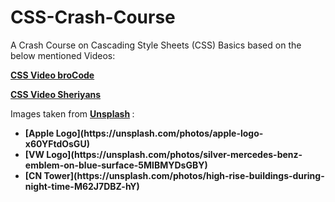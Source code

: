# CSS-Crash-Course

A Crash Course on Cascading Style Sheets (CSS) Basics based on the below mentioned Videos:

<b> [CSS Video broCode](https://www.youtube.com/watch?v=wRNinF7YQqQ) </b>

<b> [CSS Video Sheriyans](https://www.youtube.com/watch?v=K1naz9wBwKU) </b>

Images taken from <b> [Unsplash](https://unsplash.com/) </b> :
<ul>
	<li> <b> [Apple Logo](https://unsplash.com/photos/apple-logo-x60YFtdOsGU) </b> </li>
	<li> <b> [VW Logo](https://unsplash.com/photos/silver-mercedes-benz-emblem-on-blue-surface-5MlBMYDsGBY) </b> </li>
	<li> <b> [CN Tower](https://unsplash.com/photos/high-rise-buildings-during-night-time-M62J7DBZ-hY) </b> </li>
</ul>